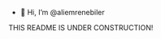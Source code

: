 - 👋 Hi, I’m @aliemrenebiler

THIS README IS UNDER CONSTRUCTION!

<!---
- 👀 I’m interested in ...
- 🌱 I’m currently learning ...
- 💞️ I’m looking to collaborate on ...
- 📫 How to reach me ...


aliemrenebiler/aliemrenebiler is a ✨ special ✨ repository because its `README.md` (this file) appears on your GitHub profile.
You can click the Preview link to take a look at your changes.
--->
